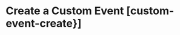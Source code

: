# Create a Custom Event [custom-event-create}]

<!-- not in existing help set -->

<!-- creates a JSON string, which the ad team can implement for the ad (where/how?) -->

<!-- Where are the templates coming from, and what are they for? Do we need to provide a list? -->